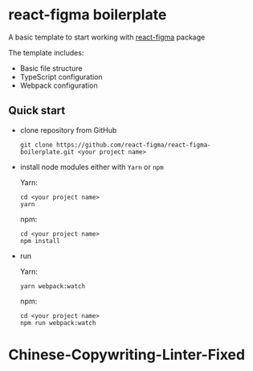 # react-figma boilerplate
A basic template to start working with [react-figma](https://www.npmjs.com/package/react-figma) package

The template includes:

- Basic file structure
- TypeScript configuration
- Webpack configuration

## Quick start
- clone repository from GitHub
    ````
    git clone https://github.com/react-figma/react-figma-boilerplate.git <your project name>
    ````

- install node modules either with `Yarn` or `npm`

    Yarn:
    ````
    cd <your project name>
    yarn 
    ````
    
    npm:
    ````
    cd <your project name>
    npm install
    ````

- run

    Yarn:
    ````
    yarn webpack:watch 
    ````
    
    npm:
    ````
    cd <your project name>
    npm run webpack:watch
    ````
# Chinese-Copywriting-Linter-Fixed
